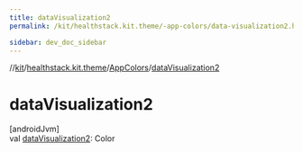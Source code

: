 ```yaml
---
title: dataVisualization2
permalink: /kit/healthstack.kit.theme/-app-colors/data-visualization2.html

sidebar: dev_doc_sidebar
---
```

//[kit](../../../index.html)/[healthstack.kit.theme](../index.html)/[AppColors](index.html)/[dataVisualization2](data-visualization2.html)



# dataVisualization2



[androidJvm]\
val [dataVisualization2](data-visualization2.html): Color




